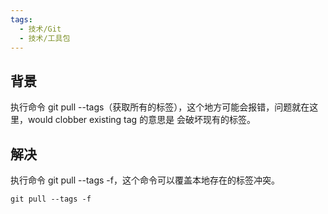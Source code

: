 ```yaml
---
tags:
  - 技术/Git
  - 技术/工具包
---
```

## 背景

执行命令 git pull --tags（获取所有的标签），这个地方可能会报错，问题就在这里，would clobber existing tag 的意思是 会破坏现有的标签。

## 解决

执行命令 git pull --tags -f，这个命令可以覆盖本地存在的标签冲突。
```Git
git pull --tags -f
```